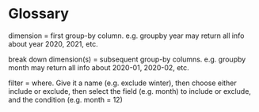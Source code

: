 
# Glossary

dimension = first group-by column. e.g. groupby year may return all info about year 2020, 2021, etc.

break down dimension(s) = subsequent group-by columns. e.g. groupby month may return all info about 2020-01, 2020-02, etc.

filter = where.  Give it a name (e.g. exclude winter), then choose either include or exclude, then select the field (e.g. month) to include or exclude, and the condition (e.g. month = 12)

